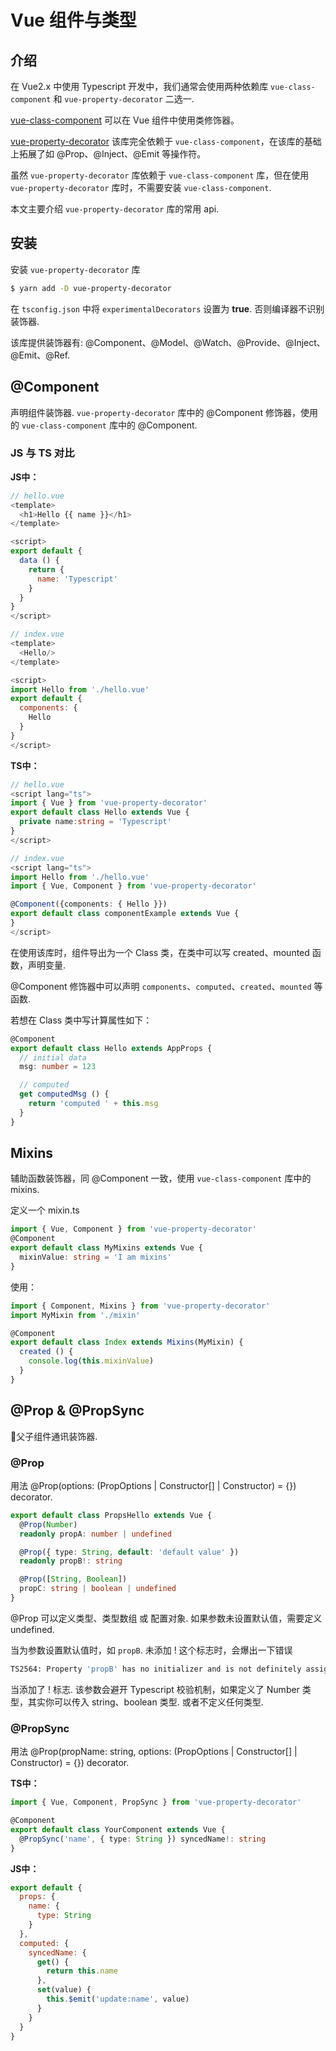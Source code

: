 # Vue 组件与类型

## 介绍

在 Vue2.x 中使用 Typescript 开发中，我们通常会使用两种依赖库 `vue-class-component` 和 `vue-property-decorator` 二选一.

[vue-class-component](https://github.com/vuejs/vue-class-componen) 可以在 Vue 组件中使用类修饰器。

[vue-property-decorator](https://github.com/kaorun343/vue-property-decorator) 该库完全依赖于 `vue-class-component`，在该库的基础上拓展了如 @Prop、@Inject、@Emit 等操作符。

虽然 `vue-property-decorator` 库依赖于 `vue-class-component` 库，但在使用 `vue-property-decorator` 库时，不需要安装 `vue-class-component`.

本文主要介绍 `vue-property-decorator` 库的常用 api.

## 安装

安装 `vue-property-decorator` 库

```bash
$ yarn add -D vue-property-decorator
```

在 `tsconfig.json` 中将 `experimentalDecorators` 设置为 **true**. 否则编译器不识别装饰器. 

该库提供装饰器有: @Component、@Model、@Watch、@Provide、@Inject、@Emit、@Ref.

## @Component

声明组件装饰器. `vue-property-decorator` 库中的 @Component 修饰器，使用的 `vue-class-component` 库中的 @Component.

### JS 与 TS 对比

**JS中：**

```js
// hello.vue
<template>
  <h1>Hello {{ name }}</h1>
</template>

<script>
export default {
  data () {
    return {
      name: 'Typescript'
    }
  }
}
</script>
```

```js
// index.vue
<template>
  <Hello/>
</template>

<script>
import Hello from './hello.vue'
export default {
  components: {
    Hello
  }
}
</script>
```

**TS中：**

```ts
// hello.vue
<script lang="ts">
import { Vue } from 'vue-property-decorator'
export default class Hello extends Vue {
  private name:string = 'Typescript'
}
</script>
```

```ts
// index.vue
<script lang="ts">
import Hello from './hello.vue'
import { Vue, Component } from 'vue-property-decorator'

@Component({components: { Hello }})
export default class componentExample extends Vue {
}
</script>
```

在使用该库时，组件导出为一个 Class 类，在类中可以写 created、mounted 函数，声明变量.

@Component 修饰器中可以声明 `components`、`computed`、`created`、`mounted` 等函数.

若想在 Class 类中写计算属性如下：

```ts
@Component
export default class Hello extends AppProps {
  // initial data
  msg: number = 123

  // computed
  get computedMsg () {
    return 'computed ' + this.msg
  }
}
```

## Mixins

辅助函数装饰器，同 @Component 一致，使用 `vue-class-component` 库中的 mixins.

定义一个 mixin.ts

```ts
import { Vue, Component } from 'vue-property-decorator'
@Component
export default class MyMixins extends Vue {
  mixinValue: string = 'I am mixins'
}
```

使用：

```ts
import { Component, Mixins } from 'vue-property-decorator'
import MyMixin from './mixin'

@Component
export default class Index extends Mixins(MyMixin) {
  created () {
    console.log(this.mixinValue)
  }
}
```

## @Prop & @PropSync

父子组件通讯装饰器.

### @Prop

用法 @Prop(options: (PropOptions | Constructor[] | Constructor) = {}) decorator.

```ts
export default class PropsHello extends Vue {
  @Prop(Number)
  readonly propA: number | undefined

  @Prop({ type: String, default: 'default value' })
  readonly propB!: string

  @Prop([String, Boolean])
  propC: string | boolean | undefined
}
```

@Prop 可以定义类型、类型数组 或 配置对象. 如果参数未设置默认值，需要定义 undefined.

当为参数设置默认值时，如 `propB`. 未添加 ! 这个标志时，会爆出一下错误

```bash
TS2564: Property 'propB' has no initializer and is not definitely assigned in the constructor.
```

当添加了 ! 标志. 该参数会避开 Typescript 校验机制，如果定义了 Number 类型，其实你可以传入 string、boolean 类型. 或者不定义任何类型.


### @PropSync

用法 @Prop(propName: string, options: (PropOptions | Constructor[] | Constructor) = {}) decorator.

**TS中：**

```ts
import { Vue, Component, PropSync } from 'vue-property-decorator'

@Component
export default class YourComponent extends Vue {
  @PropSync('name', { type: String }) syncedName!: string
}
```

**JS中：**

```js
export default {
  props: {
    name: {
      type: String
    }
  },
  computed: {
    syncedName: {
      get() {
        return this.name
      },
      set(value) {
        this.$emit('update:name', value)
      }
    }
  }
}
```